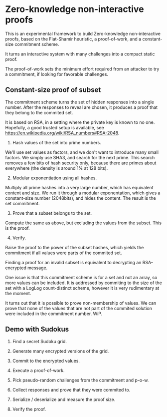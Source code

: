 # Zero-knowledge non-interactive proofs

This is an experimental framework to build Zero-knowledge non-interactive proofs,
based on the Fiat-Shamir heuristic, a proof-of-work, and a constant-size commitment scheme.

It turns an interactive system with many challenges into a compact static proof.

The proof-of-work sets the minimum effort required from an attacker to try a
commitment, if looking for favorable challenges.

## Constant-size proof of subset

The commitment scheme turns the set of hidden responses into a single number.
After the responses to reveal are chosen, it produces a proof that they belong
to the commited set.

It is based on RSA, in a setting where the private key is known to no one.
Hopefully, a good trusted setup is available, see https://en.wikipedia.org/wiki/RSA_numbers#RSA-2048.

1. Hash values of the set into prime numbers.

We'll use set values as factors, and we don't want to introduce many small factors.
We simply use SHA3, and search for the next prime. This search removes a few bits
of hash security only, because there are primes about everywhere (the density is around 1% at 128 bits).

2. Modular exponentiation using all hashes.

Multiply all prime hashes into a very large number, which has equivalent content and size.
We run it through a modular exponentation, which gives a constant-size
number (2048bits), and hides the content. The result is the set commitment.

3. Prove that a subset belongs to the set.

Compute the same as above, but excluding the values from the subset. This is the proof.

4. Verify.

Raise the proof to the power of the subset hashes, which yields the commitment
if all values were parts of the commited set.

Finding a proof for an invalid subset is equivalent to decrypting an
RSA-encrypted message.

One issue is that this commitment scheme is for a set and not an array, so more values can be
included. It is addressed by commiting to the size of the set with a LogLog
count-distinct scheme, however it is very rudimentary at the moment.

It turns out that it is possible to prove non-membership of values. We can prove
that none of the values that are not part of the commited solution were included
in the commitment number. WiP.

## Demo with Sudokus

1. Find a secret Sudoku grid.

2. Generate many encrypted versions of the grid.

3. Commit to the encrypted values.

4. Execute a proof-of-work.

5. Pick pseudo-random challenges from the commitment and p-o-w.

6. Collect responses and prove that they were commited to.

7. Serialize / deserialize and measure the proof size.

8. Verify the proof.
